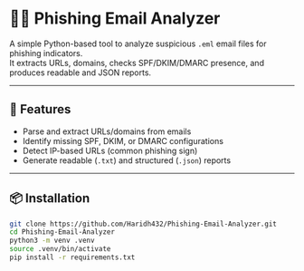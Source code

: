 # 🕵️‍♂️ Phishing Email Analyzer

A simple Python-based tool to analyze suspicious `.eml` email files for phishing indicators.  
It extracts URLs, domains, checks SPF/DKIM/DMARC presence, and produces readable and JSON reports.

---

## 🚀 Features
- Parse and extract URLs/domains from emails  
- Identify missing SPF, DKIM, or DMARC configurations  
- Detect IP-based URLs (common phishing sign)  
- Generate readable (`.txt`) and structured (`.json`) reports  

---

## 📦 Installation

```bash
git clone https://github.com/Haridh432/Phishing-Email-Analyzer.git
cd Phishing-Email-Analyzer
python3 -m venv .venv
source .venv/bin/activate
pip install -r requirements.txt
